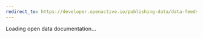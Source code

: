```yaml
---
redirect_to: https://developer.openactive.io/publishing-data/data-feeds
---
```


Loading open data documentation...
